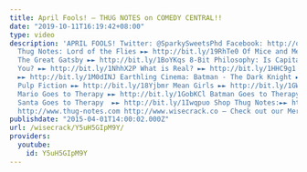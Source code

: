```yaml
---
title: April Fools! – THUG NOTES on COMEDY CENTRAL!!
date: "2019-10-11T16:19:42+08:00"
type: video
description: 'APRIL FOOLS! Twitter: @SparkySweetsPhd Facebook: http://on.fb.me/1Nhiba7
  Thug Notes: Lord of the Flies ►► http://bit.ly/19RhTe0 Of Mice and Men  ►► http://bit.ly/1GokKHn
  The Great Gatsby ►► http://bit.ly/1BoYKqs 8-Bit Philosophy: Is Capitalism Bad For
  You? ►► http://bit.ly/1NhhX2P What is Real? ►► http://bit.ly/1HHC9g1 What is Marxism?
  ►► http://bit.ly/1M0dINJ Earthling Cinema: Batman - The Dark Knight ►► http://bit.ly/1buIi1J
  Pulp Fiction ►► http://bit.ly/18Yjbmr Mean Girls ►► http://bit.ly/1GWjlpy Pop Psych:
  Mario Goes to Therapy ►► http://bit.ly/1GobKCl Batman Goes to Therapy ►► http://bit.ly/1xhmXCy
  Santa Goes to Therapy  ►► http://bit.ly/1Iwqpuo Shop Thug Notes:►► http://shop.thug-notes.com
  http://www.thug-notes.com http://www.wisecrack.co – Check out our Merch!: http://www.wisecrack.co/store'
publishdate: "2015-04-01T14:00:02.000Z"
url: /wisecrack/Y5uH5GIpM9Y/
providers:
  youtube:
    id: Y5uH5GIpM9Y
---
```


